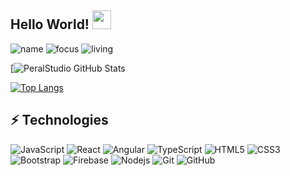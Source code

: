 ## Hello World! <img src="https://raw.githubusercontent.com/iampavangandhi/iampavangandhi/master/gifs/Hi.gif" width="30px"></h2>




![name](https://img.shields.io/badge/name-Alberto.Peral-blue)
![focus](https://img.shields.io/badge/focus-frontend&Backend-brightgreen)
![living](https://img.shields.io/badge/living-Barcelona-3c9)
<!--![](https://img.shields.io/github/commit-activity/m/peralStudio/ejercicio-firebase)-->

[![PeralStudio GitHub Stats](https://github-readme-stats.vercel.app/api?username=PeralStudio&show_icons=true$theme=radical)

[![Top Langs](https://github-readme-stats.vercel.app/api/top-langs/?username=anuraghazra&layout=compact)](https://github.com/anuraghazra/github-readme-stats)

## ⚡ Technologies

![JavaScript](https://img.shields.io/badge/-JavaScript-black?style=flat-square&logo=javascript)
![React](https://img.shields.io/badge/-React-black?style=flat-square&logo=react)
![Angular](https://img.shields.io/badge/-Angular-black?style=flat-square&logo=Angular)
![TypeScript](https://img.shields.io/badge/-TypeScript-007ACC?style=flat-square&logo=typescript)
![HTML5](https://img.shields.io/badge/-HTML5-E34F26?style=flat-square&logo=html5&logoColor=white)
![CSS3](https://img.shields.io/badge/-CSS3-1572B6?style=flat-square&logo=css3)
![Bootstrap](https://img.shields.io/badge/-Bootstrap-563D7C?style=flat-square&logo=bootstrap)
![Firebase](https://img.shields.io/badge/-Firebase-black?style=flat-square&logo=firebase)
![Nodejs](https://img.shields.io/badge/-Nodejs-black?style=flat-square&logo=Node.js)
![Git](https://img.shields.io/badge/-Git-black?style=flat-square&logo=git)
![GitHub](https://img.shields.io/badge/-GitHub-181717?style=flat-square&logo=github)
